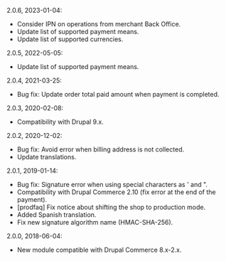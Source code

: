 2.0.6, 2023-01-04:
- Consider IPN on operations from merchant Back Office.
- Update list of supported payment means.
- Update list of supported currencies.

2.0.5, 2022-05-05:
- Update list of supported payment means.

2.0.4, 2021-03-25:
- Bug fix: Update order total paid amount when payment is completed.

2.0.3, 2020-02-08:
- Compatibility with Drupal 9.x.

2.0.2, 2020-12-02:
- Bug fix: Avoid error when billing address is not collected.
- Update translations.

2.0.1, 2019-01-14:
- Bug fix: Signature error when using special characters as ' and ".
- Compatibility with Drupal Commerce 2.10 (fix error at the end of the payment).
- [prodfaq] Fix notice about shifting the shop to production mode.
- Added Spanish translation.
- Fix new signature algorithm name (HMAC-SHA-256).

2.0.0, 2018-06-04:
- New module compatible with Drupal Commerce 8.x-2.x.